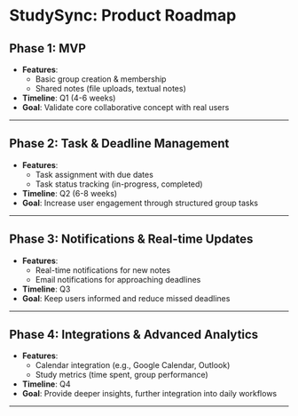# StudySync: Product Roadmap

## Phase 1: MVP
- **Features**:
  - Basic group creation & membership
  - Shared notes (file uploads, textual notes)
- **Timeline**: Q1 (4-6 weeks)
- **Goal**: Validate core collaborative concept with real users

---

## Phase 2: Task & Deadline Management
- **Features**:
  - Task assignment with due dates
  - Task status tracking (in-progress, completed)
- **Timeline**: Q2 (6-8 weeks)
- **Goal**: Increase user engagement through structured group tasks

---

## Phase 3: Notifications & Real-time Updates
- **Features**:
  - Real-time notifications for new notes
  - Email notifications for approaching deadlines
- **Timeline**: Q3
- **Goal**: Keep users informed and reduce missed deadlines

---

## Phase 4: Integrations & Advanced Analytics
- **Features**:
  - Calendar integration (e.g., Google Calendar, Outlook)
  - Study metrics (time spent, group performance)
- **Timeline**: Q4
- **Goal**: Provide deeper insights, further integration into daily workflows

---
